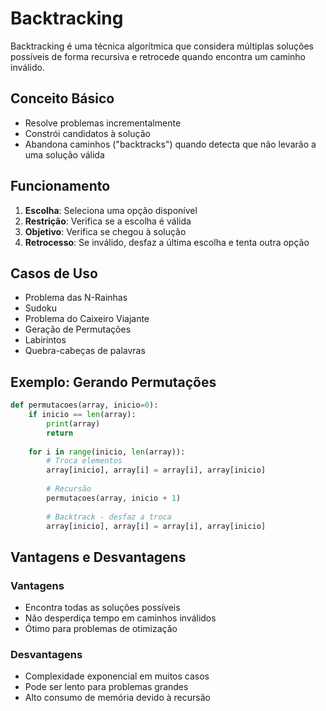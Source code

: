 # Backtracking

Backtracking é uma técnica algorítmica que considera múltiplas soluções possíveis de forma recursiva e retrocede quando encontra um caminho inválido.

## Conceito Básico
- Resolve problemas incrementalmente
- Constrói candidatos à solução
- Abandona caminhos ("backtracks") quando detecta que não levarão a uma solução válida

## Funcionamento
1. **Escolha**: Seleciona uma opção disponível
2. **Restrição**: Verifica se a escolha é válida
3. **Objetivo**: Verifica se chegou à solução
4. **Retrocesso**: Se inválido, desfaz a última escolha e tenta outra opção

## Casos de Uso
- Problema das N-Rainhas
- Sudoku
- Problema do Caixeiro Viajante
- Geração de Permutações
- Labirintos
- Quebra-cabeças de palavras

## Exemplo: Gerando Permutações
```python
def permutacoes(array, inicio=0):
    if inicio == len(array):
        print(array)
        return
    
    for i in range(inicio, len(array)):
        # Troca elementos
        array[inicio], array[i] = array[i], array[inicio]
        
        # Recursão
        permutacoes(array, inicio + 1)
        
        # Backtrack - desfaz a troca
        array[inicio], array[i] = array[i], array[inicio]
```

## Vantagens e Desvantagens
### Vantagens
- Encontra todas as soluções possíveis
- Não desperdiça tempo em caminhos inválidos
- Ótimo para problemas de otimização

### Desvantagens
- Complexidade exponencial em muitos casos
- Pode ser lento para problemas grandes
- Alto consumo de memória devido à recursão
